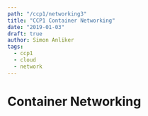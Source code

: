 ```yaml
---
path: "/ccp1/networking3"
title: "CCP1 Container Networking"
date: "2019-01-03"
draft: true
author: Simon Anliker
tags:
  - ccp1
  - cloud
  - network
---
```


<!-- CNET1 -->

# Container Networking

